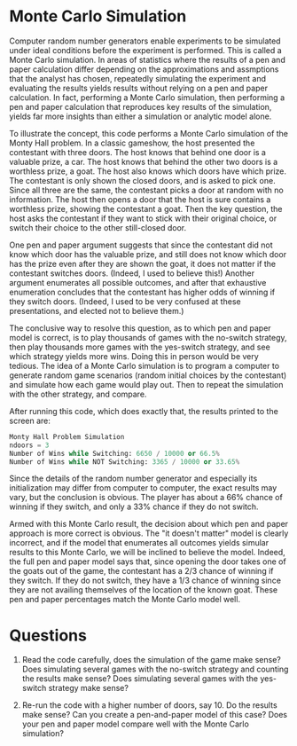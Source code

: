 # Monte Carlo Simulation

Computer random number generators enable experiments to be simulated under ideal conditions before the experiment is performed. This is called a Monte Carlo simulation. In areas of statistics where the results of a pen and paper calculation differ depending on the approximations and assmptions that the analyst has chosen, repeatedly simulating the experiment and evaluating the results yields results without relying on a pen and paper calculation. In fact, performing a Monte Carlo simulation, then performing a pen and paper calculation that reproduces key results of the simulation, yields far more insights than either a simulation or analytic model alone.

To illustrate the concept, this code performs a Monte Carlo simulation of the Monty Hall problem. In a classic gameshow, the host presented the contestant with three doors. The host knows that behind one door is a valuable prize, a car. The host knows that behind the other two doors is a worthless prize, a goat. The host also knows which doors have which prize. The contestant is only shown the closed doors, and is asked to pick one. Since all three are the same, the contestant picks a door at random with no information. The host then opens a door that the host is sure contains a worthless prize, showing the contestant a goat. Then the key question, the host asks the contestant if they want to stick with their original choice, or switch their choice to the other still-closed door.

One pen and paper argument suggests that since the contestant did not know which door has the valuable prize, and still does not know which door has the prize even after they are shown the goat, it does not matter if the contestant switches doors. (Indeed, I used to believe this!) Another argument enumerates all possible outcomes, and after that exhaustive enumeration concludes that the contestant has higher odds of winning if they switch doors. (Indeed, I used to be very confused at these presentations, and elected not to believe them.)

The conclusive way to resolve this question, as to which pen and paper model is correct, is to play thousands of games with the no-switch strategy, then play thousands more games with the yes-switch strategy, and see which strategy yields more wins. Doing this in person would be very tedious. The idea of a Monte Carlo simulation is to program a computer to generate random game scenarios (random initial choices by the contestant) and simulate how each game would play out. Then to repeat the simulation with the other strategy, and compare.

After running this code, which does exactly that, the results printed to the screen are:

```python
Monty Hall Problem Simulation
ndoors = 3
Number of Wins while Switching: 6650 / 10000 or 66.5%
Number of Wins while NOT Switching: 3365 / 10000 or 33.65%
```

Since the details of the random number generator and especially its initialization may differ from computer to computer, the exact results may vary, but the conclusion is obvious. The player has about a 66% chance of winning if they switch, and only a 33% chance if they do not switch.

Armed with this Monte Carlo result, the decision about which pen and paper approach is more correct is obvious. The "it doesn't matter" model is clearly incorrect, and if the model that enumerates all outcomes yields simular results to this Monte Carlo, we will be inclined to believe the model. Indeed, the full pen and paper model says that, since opening the door takes one of the goats out of the game, the contestant has a 2/3 chance of winning if they switch. If they do not switch, they have a 1/3 chance of winning since they are not availing themselves of the location of the known goat. These pen and paper percentages match the Monte Carlo model well.

# Questions

1) Read the code carefully, does the simulation of the game make sense? Does simulating several games with the no-switch strategy and counting the results make sense? Does simulating several games with the yes-switch strategy make sense?

2) Re-run the code with a higher number of doors, say 10. Do the results make sense? Can you create a pen-and-paper model of this case? Does your pen and paper model compare well with the Monte Carlo simulation?

